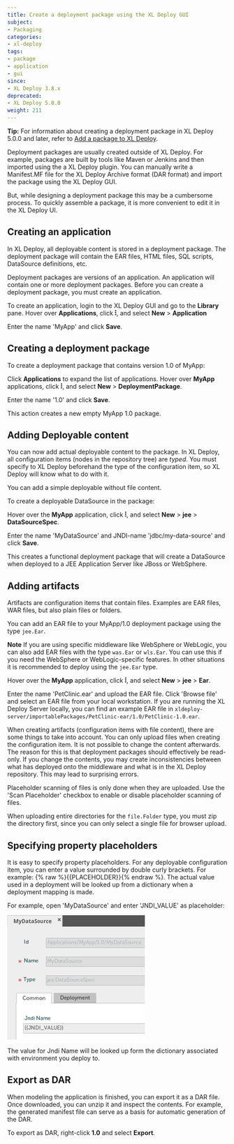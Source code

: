 ```yaml
---
title: Create a deployment package using the XL Deploy GUI
subject:
- Packaging
categories:
- xl-deploy
tags:
- package
- application
- gui
since:
- XL Deploy 3.8.x
deprecated:
- XL Deploy 5.0.0
weight: 211
---
```


**Tip:** For information about creating a deployment package in XL Deploy 5.0.0 and later, refer to [Add a package to XL Deploy](/xl-deploy/how-to/add-a-package-to-xl-deploy.html).

Deployment packages are usually created outside of XL Deploy. For example, packages are built by tools like Maven or Jenkins and then imported using the a XL Deploy plugin. You can manually write a Manifest.MF file for the XL Deploy Archive format (DAR format) and import the package using the XL Deploy GUI.

But, while designing a deployment package this may be a cumbersome process. To quickly assemble a package, it is more convenient to edit it in the XL Deploy UI.

## Creating an application

In XL Deploy, all deployable content is stored in a deployment package. The deployment package will contain the EAR files, HTML files, SQL scripts, DataSource definitions, etc.

Deployment packages are versions of an application. An application will contain one or more deployment packages. Before you can create a deployment package, you must create an application.

To create an application, login to the XL Deploy GUI and go to the **Library** pane.
Hover over **Applications**, click ![Explorer action menu](/images/menu_three_dots.png), and select **New** > **Application**

Enter the name 'MyApp' and click **Save**.

## Creating a deployment package

To create a deployment package that contains version 1.0 of MyApp:

Click **Applications** to expand the list of applications. Hover over **MyApp** applications, click ![Explorer action menu](/images/menu_three_dots.png), and select **New** > **DeploymentPackage**.

Enter the name '1.0' and click **Save**.

This action creates a new empty MyApp 1.0 package.

## Adding Deployable content

You can now add actual deployable content to the package. In XL Deploy, all configuration items (nodes in the repository tree) are _typed_. You must specify to XL Deploy beforehand the type of the configuration item, so XL Deploy will know what to do with it.

You can add a simple deployable without file content.

To create a deployable DataSource in the package:

Hover over the **MyApp** application, click ![Explorer action menu](/images/menu_three_dots.png), and select **New** > **jee** > **DataSourceSpec**.

Enter the name 'MyDataSource' and JNDI-name 'jdbc/my-data-source' and click **Save**.

This creates a functional deployment package that will create a DataSource when deployed to a JEE Application Server like JBoss or WebSphere.

## Adding artifacts

Artifacts are configuration items that contain files. Examples are EAR files, WAR files, but also plain files or folders.

You can add an EAR file to your MyApp/1.0 deployment package using the type `jee.Ear`.

**Note** If you are using specific middleware like WebSphere or WebLogic, you can also add EAR files with the type `was.Ear` or `wls.Ear`. You can use this if you need the WebSphere or WebLogic-specific features. In other situations it is recommended to deploy using the `jee.Ear` type.

Hover over the **MyApp** application, click ![Explorer action menu](/images/menu_three_dots.png), and select **New** > **jee** > **Ear**.

Enter the name 'PetClinic.ear' and upload the EAR file. Click 'Browse file' and select an EAR file from your local workstation. If you are running the XL Deploy Server locally, you can find an example EAR file in `xldeploy-server/importablePackages/PetClinic-ear/1.0/PetClinic-1.0.ear`.

When creating artifacts (configuration items with file content), there are some things to take into account. You can only upload files when creating the configuration item. It is not possible to change the content afterwards. The reason for this is that deployment packages should effectively be read-only. If you change the contents, you may create inconsistencies between what has deployed onto the middleware and what is in the XL Deploy repository. This may lead to surprising errors.

Placeholder scanning of files is only done when they are uploaded. Use the 'Scan Placeholder' checkbox to enable or disable placeholder scanning of files.

When uploading entire directories for the `file.Folder` type, you must zip the directory first, since you can only select a single file for browser upload.

## Specifying property placeholders

It is easy to specify property placeholders. For any deployable configuration item, you can enter a value surrounded by double curly brackets. For example: {% raw %}{{PLACEHOLDER}}{% endraw %}. The actual value used in a deployment will be looked up from a dictionary when a deployment mapping is made.

For example, open 'MyDataSource' and enter 'JNDI_VALUE' as placeholder:

![image](images/package-placeholder.png)

The value for Jndi Name will be looked up form the dictionary associated with environment you deploy to.

## Export as DAR

When modeling the application is finished, you can export it as a DAR file. Once downloaded, you can unzip it and inspect the contents. For example, the generated manifest file can serve as a basis for automatic generation of the DAR.

To export as DAR, right-click **1.0** and select **Export**.
